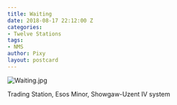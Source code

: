 ```yaml
---
title: Waiting
date: 2018-08-17 22:12:00 Z
categories:
- Twelve Stations
tags:
- NMS
author: Pixy
layout: postcard
---
```


![Waiting.jpg](/uploads/Waiting.jpg)

Trading Station, Esos Minor, Showgaw-Uzent IV system
